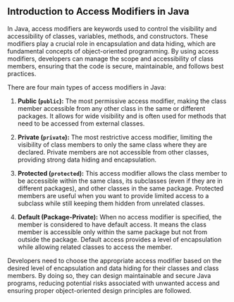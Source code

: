 ## Introduction to Access Modifiers in Java

In Java, access modifiers are keywords used to control the visibility and accessibility of classes, variables, methods, and constructors. These modifiers play a crucial role in encapsulation and data hiding, which are fundamental concepts of object-oriented programming. By using access modifiers, developers can manage the scope and accessibility of class members, ensuring that the code is secure, maintainable, and follows best practices.

There are four main types of access modifiers in Java:

1. **Public (`public`):** The most permissive access modifier, making the class member accessible from any other class in the same or different packages. It allows for wide visibility and is often used for methods that need to be accessed from external classes.

2. **Private (`private`):** The most restrictive access modifier, limiting the visibility of class members to only the same class where they are declared. Private members are not accessible from other classes, providing strong data hiding and encapsulation.

3. **Protected (`protected`):** This access modifier allows the class member to be accessible within the same class, its subclasses (even if they are in different packages), and other classes in the same package. Protected members are useful when you want to provide limited access to a subclass while still keeping them hidden from unrelated classes.

4. **Default (Package-Private):** When no access modifier is specified, the member is considered to have default access. It means the class member is accessible only within the same package but not from outside the package. Default access provides a level of encapsulation while allowing related classes to access the member.

Developers need to choose the appropriate access modifier based on the desired level of encapsulation and data hiding for their classes and class members. By doing so, they can design maintainable and secure Java programs, reducing potential risks associated with unwanted access and ensuring proper object-oriented design principles are followed.